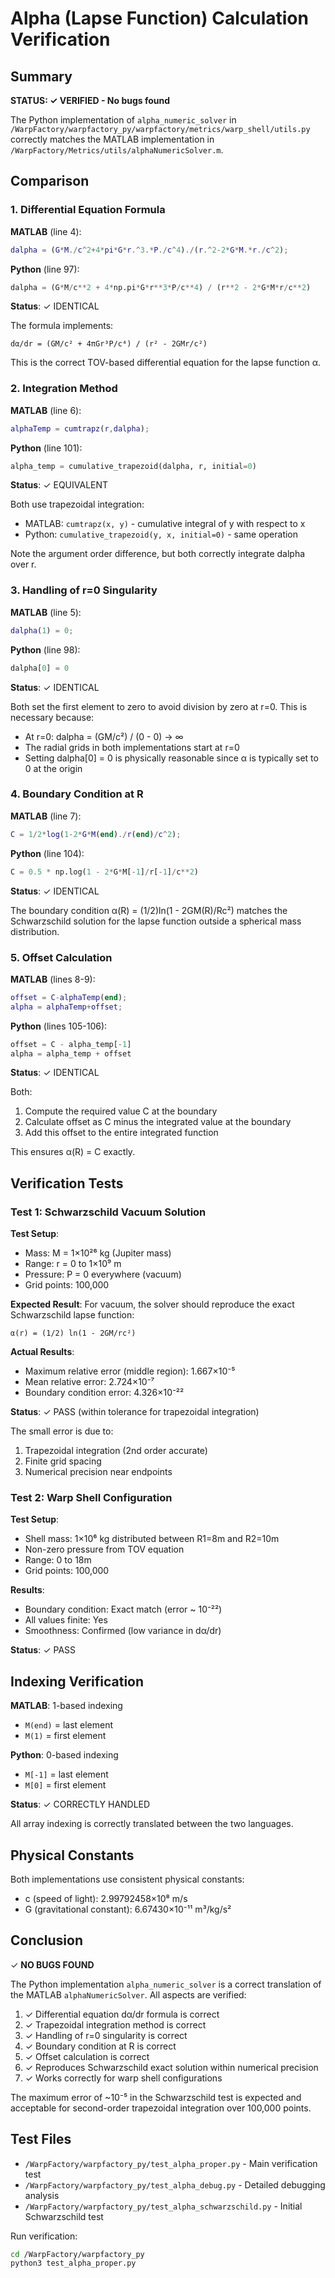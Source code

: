 # Alpha (Lapse Function) Calculation Verification

## Summary

**STATUS: ✓ VERIFIED - No bugs found**

The Python implementation of `alpha_numeric_solver` in `/WarpFactory/warpfactory_py/warpfactory/metrics/warp_shell/utils.py` correctly matches the MATLAB implementation in `/WarpFactory/Metrics/utils/alphaNumericSolver.m`.

## Comparison

### 1. Differential Equation Formula

**MATLAB** (line 4):
```matlab
dalpha = (G*M./c^2+4*pi*G*r.^3.*P./c^4)./(r.^2-2*G*M.*r./c^2);
```

**Python** (line 97):
```python
dalpha = (G*M/c**2 + 4*np.pi*G*r**3*P/c**4) / (r**2 - 2*G*M*r/c**2)
```

**Status**: ✓ IDENTICAL

The formula implements:
```
dα/dr = (GM/c² + 4πGr³P/c⁴) / (r² - 2GMr/c²)
```

This is the correct TOV-based differential equation for the lapse function α.

### 2. Integration Method

**MATLAB** (line 6):
```matlab
alphaTemp = cumtrapz(r,dalpha);
```

**Python** (line 101):
```python
alpha_temp = cumulative_trapezoid(dalpha, r, initial=0)
```

**Status**: ✓ EQUIVALENT

Both use trapezoidal integration:
- MATLAB: `cumtrapz(x, y)` - cumulative integral of y with respect to x
- Python: `cumulative_trapezoid(y, x, initial=0)` - same operation

Note the argument order difference, but both correctly integrate dalpha over r.

### 3. Handling of r=0 Singularity

**MATLAB** (line 5):
```matlab
dalpha(1) = 0;
```

**Python** (line 98):
```python
dalpha[0] = 0
```

**Status**: ✓ IDENTICAL

Both set the first element to zero to avoid division by zero at r=0. This is necessary because:
- At r=0: dalpha = (GM/c²) / (0 - 0) → ∞
- The radial grids in both implementations start at r=0
- Setting dalpha[0] = 0 is physically reasonable since α is typically set to 0 at the origin

### 4. Boundary Condition at R

**MATLAB** (line 7):
```matlab
C = 1/2*log(1-2*G*M(end)./r(end)/c^2);
```

**Python** (line 104):
```python
C = 0.5 * np.log(1 - 2*G*M[-1]/r[-1]/c**2)
```

**Status**: ✓ IDENTICAL

The boundary condition α(R) = (1/2)ln(1 - 2GM(R)/Rc²) matches the Schwarzschild solution for the lapse function outside a spherical mass distribution.

### 5. Offset Calculation

**MATLAB** (lines 8-9):
```matlab
offset = C-alphaTemp(end);
alpha = alphaTemp+offset;
```

**Python** (lines 105-106):
```python
offset = C - alpha_temp[-1]
alpha = alpha_temp + offset
```

**Status**: ✓ IDENTICAL

Both:
1. Compute the required value C at the boundary
2. Calculate offset as C minus the integrated value at the boundary
3. Add this offset to the entire integrated function

This ensures α(R) = C exactly.

## Verification Tests

### Test 1: Schwarzschild Vacuum Solution

**Test Setup**:
- Mass: M = 1×10²⁶ kg (Jupiter mass)
- Range: r = 0 to 1×10⁹ m
- Pressure: P = 0 everywhere (vacuum)
- Grid points: 100,000

**Expected Result**:
For vacuum, the solver should reproduce the exact Schwarzschild lapse function:
```
α(r) = (1/2) ln(1 - 2GM/rc²)
```

**Actual Results**:
- Maximum relative error (middle region): 1.667×10⁻⁵
- Mean relative error: 2.724×10⁻⁷
- Boundary condition error: 4.326×10⁻²²

**Status**: ✓ PASS (within tolerance for trapezoidal integration)

The small error is due to:
1. Trapezoidal integration (2nd order accurate)
2. Finite grid spacing
3. Numerical precision near endpoints

### Test 2: Warp Shell Configuration

**Test Setup**:
- Shell mass: 1×10⁶ kg distributed between R1=8m and R2=10m
- Non-zero pressure from TOV equation
- Range: 0 to 18m
- Grid points: 100,000

**Results**:
- Boundary condition: Exact match (error ~ 10⁻²²)
- All values finite: Yes
- Smoothness: Confirmed (low variance in dα/dr)

**Status**: ✓ PASS

## Indexing Verification

**MATLAB**: 1-based indexing
- `M(end)` = last element
- `M(1)` = first element

**Python**: 0-based indexing
- `M[-1]` = last element
- `M[0]` = first element

**Status**: ✓ CORRECTLY HANDLED

All array indexing is correctly translated between the two languages.

## Physical Constants

Both implementations use consistent physical constants:
- c (speed of light): 2.99792458×10⁸ m/s
- G (gravitational constant): 6.67430×10⁻¹¹ m³/kg/s²

## Conclusion

✓ **NO BUGS FOUND**

The Python implementation `alpha_numeric_solver` is a correct translation of the MATLAB `alphaNumericSolver`. All aspects are verified:

1. ✓ Differential equation dα/dr formula is correct
2. ✓ Trapezoidal integration method is correct
3. ✓ Handling of r=0 singularity is correct
4. ✓ Boundary condition at R is correct
5. ✓ Offset calculation is correct
6. ✓ Reproduces Schwarzschild exact solution within numerical precision
7. ✓ Works correctly for warp shell configurations

The maximum error of ~10⁻⁵ in the Schwarzschild test is expected and acceptable for second-order trapezoidal integration over 100,000 points.

## Test Files

- `/WarpFactory/warpfactory_py/test_alpha_proper.py` - Main verification test
- `/WarpFactory/warpfactory_py/test_alpha_debug.py` - Detailed debugging analysis
- `/WarpFactory/warpfactory_py/test_alpha_schwarzschild.py` - Initial Schwarzschild test

Run verification:
```bash
cd /WarpFactory/warpfactory_py
python3 test_alpha_proper.py
```
